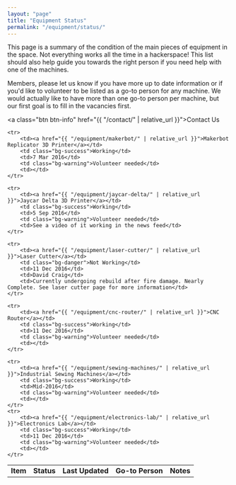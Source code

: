 ```yaml
---
layout: "page"
title: "Equipment Status"
permalink: "/equipment/status/"
---
```


This page is a summary of the condition of the main pieces of equipment in the space. Not everything works all the time in a hackerspace! This list should also help guide you towards the right person if you need help with one of the machines.

Members, please let us know if you have more up to date information or if you'd like to volunteer to be listed as a go-to person for any machine. We would actually like to have more than one go-to person per machine, but our first goal is to fill in the vacancies first.
 
<a class="btn btn-info" href="{{ "/contact/" | relative_url }}">Contact Us</a>

<table class="table">
    <tr style="font-weight:bold;">
        <td>Item</td>
        <td>Status</td>
        <td>Last Updated</td>
        <td>Go-to Person</td>
        <td>Notes</td>
    </tr>

<!-- bg-success is green, bg-warning is yellow, bg-danger is red -->

    <tr>
        <td><a href="{{ "/equipment/makerbot/" | relative_url }}">Makerbot Replicator 3D Printer</a></td>
        <td class="bg-success">Working</td>
        <td>7 Mar 2016</td>
        <td class="bg-warning">Volunteer needed</td>
        <td></td>
    </tr>

    <tr>
        <td><a href="{{ "/equipment/jaycar-delta/" | relative_url }}">Jaycar Delta 3D Printer</a></td>
        <td class="bg-success">Working</td>
        <td>5 Sep 2016</td>
        <td class="bg-warning">Volunteer needed</td>
        <td>See a video of it working in the news feed</td>
    </tr>

    <tr>
        <td><a href="{{ "/equipment/laser-cutter/" | relative_url }}">Laser Cutter</a></td>
        <td class="bg-danger">Not Working</td>
        <td>11 Dec 2016</td>
        <td>David Craig</td>
        <td>Currently undergoing rebuild after fire damage. Nearly Complete. See laser cutter page for more information</td>
    </tr>

    <tr>
        <td><a href="{{ "/equipment/cnc-router/" | relative_url }}">CNC Router</a></td>
        <td class="bg-success">Working</td>
        <td>11 Dec 2016</td>
        <td class="bg-warning">Volunteer needed</td>
        <td></td>
    </tr>

    <tr>
        <td><a href="{{ "/equipment/sewing-machines/" | relative_url }}">Industrial Sewing Machines</a></td>
        <td class="bg-success">Working</td>
        <td>Mid-2016</td>
        <td class="bg-warning">Volunteer needed</td>
        <td></td>
    </tr>
    <tr>
        <td><a href="{{ "/equipment/electronics-lab/" | relative_url }}">Electronics Lab</a></td>
        <td class="bg-success">Working</td>
        <td>11 Dec 2016</td>
        <td class="bg-warning">Volunteer needed</td>
        <td></td>
    </tr>

</table>



